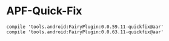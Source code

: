 # APF-Quick-Fix
```
compile 'tools.android:FairyPlugin:0.0.59.11-quickfix@aar'
compile 'tools.android:FairyPlugin:0.0.63.11-quickfix@aar'
```
